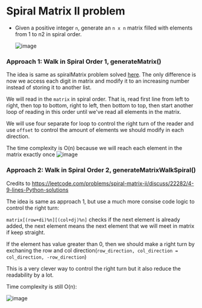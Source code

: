 # Spiral Matrix II problem
* Given a positive integer `n`, generate an `n x n` matrix filled with elements from 1 to n2 in spiral order.
  
  ![image](https://user-images.githubusercontent.com/25105806/127755454-d44304f7-e53b-4d01-9384-826a74235b1b.png)


### Approach 1: Walk in Spiral Order 1, generateMatrix()
The idea is same as spiralMatrix problem solved [here](https://github.com/artisan1218/LeetCode-Solution/tree/main/spiralMatrix). The only difference is now we access each digit in matrix and modify it to an increasing number instead of storing it to another list. 

We will read in the `matrix` in spiral order. That is, read first line from left to right, then top to bottom, right to left, then bottom to top, then start another loop of reading in this order until we've read all elements in the matrix.

We will use four separate for loop to control the right turn of the reader and use `offset` to control the amount of elements we should modify in each direction.

The time complexity is O(n) because we will reach each element in the matrix exactly once
![image](https://user-images.githubusercontent.com/25105806/127755521-36e59f55-eb87-483d-b97b-763382c58afb.png)

### Approach 2: Walk in Spiral Order 2, generateMatrixWalkSpiral()
Credits to https://leetcode.com/problems/spiral-matrix-ii/discuss/22282/4-9-lines-Python-solutions

The idea is same as approach 1, but use a much more consise code logic to control the right turn: 

`matrix[(row+di)%n][(col+dj)%n]` checks if the next element is already added, the next element means the next element that we will meet in matrix if keep straight. 

If the element has value greater than 0, then we should make a right turn by exchaning the row and col direction(`row_direction, col_direction = col_direction, -row_direction`)

This is a very clever way to control the right turn but it also reduce the readability by a lot.

Time complexity is still O(n):

![image](https://user-images.githubusercontent.com/25105806/127755570-6edd1ebe-a11f-499a-bac6-92d6a1c66ee3.png)
